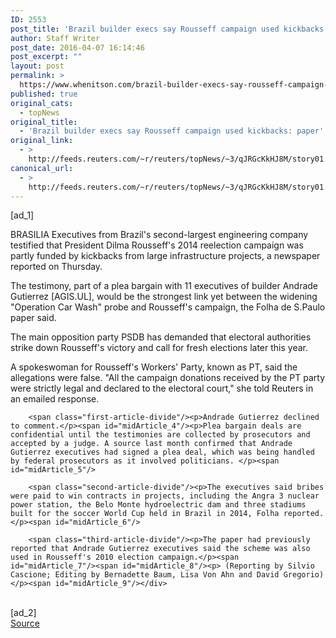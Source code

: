 ```yaml
---
ID: 2553
post_title: 'Brazil builder execs say Rousseff campaign used kickbacks: paper'
author: Staff Writer
post_date: 2016-04-07 16:14:46
post_excerpt: ""
layout: post
permalink: >
  https://www.whenitson.com/brazil-builder-execs-say-rousseff-campaign-used-kickbacks-paper/
published: true
original_cats:
  - topNews
original_title:
  - 'Brazil builder execs say Rousseff campaign used kickbacks: paper'
original_link:
  - >
    http://feeds.reuters.com/~r/reuters/topNews/~3/qJRGcKkHJ8M/story01.htm
canonical_url:
  - >
    http://feeds.reuters.com/~r/reuters/topNews/~3/qJRGcKkHJ8M/story01.htm
---
```

 [ad_1]
<br><div id="articleText">
<span id="midArticle_start"/>

<span class="focusParagraph" readability="5"><p><span class="articleLocation">BRASILIA</span> Executives from Brazil's second-largest engineering company testified that President Dilma Rousseff's 2014 reelection campaign was partly funded by kickbacks from large infrastructure projects, a newspaper reported on Thursday.</p></span><span id="midArticle_0"/><p>The testimony, part of a plea bargain with 11 executives of builder Andrade Gutierrez [AGIS.UL], would be the strongest link yet between the widening "Operation Car Wash" probe and Rousseff's campaign, the Folha de S.Paulo paper said.</p><span id="midArticle_1"/><p>The main opposition party PSDB has demanded that electoral authorities strike down Rousseff's victory and call for fresh elections later this year.</p><span id="midArticle_2"/><p>A spokeswoman for Rousseff's Workers' Party, known as PT, said the allegations were false. "All the campaign donations received by the PT party were strictly legal and declared to the electoral court," she told Reuters in an emailed response.</p><span id="midArticle_3"/>
        
        <span class="first-article-divide"/><p>Andrade Gutierrez declined to comment.</p><span id="midArticle_4"/><p>Plea bargain deals are confidential until the testimonies are collected by prosecutors and accepted by a judge. A source last month confirmed that Andrade Gutierrez executives had signed a plea deal, which was being handled by federal prosecutors as it involved politicians. </p><span id="midArticle_5"/>
        
        <span class="second-article-divide"/><p>The executives said bribes were paid to win contracts in projects, including the Angra 3 nuclear power station, the Belo Monte hydroelectric dam and three stadiums built for the soccer World Cup held in Brazil in 2014, Folha reported.</p><span id="midArticle_6"/>
        
        <span class="third-article-divide"/><p>The paper had previously reported that Andrade Gutierrez executives said the scheme was also used in Rousseff's 2010 election campaign.</p><span id="midArticle_7"/><span id="midArticle_8"/><p> (Reporting by Silvio Cascione; Editing by Bernadette Baum, Lisa Von Ahn and David Gregorio)</p><span id="midArticle_9"/></div>
<br>[ad_2]
<br><a href="http://feeds.reuters.com/~r/reuters/topNews/~3/qJRGcKkHJ8M/story01.htm">Source </a>
